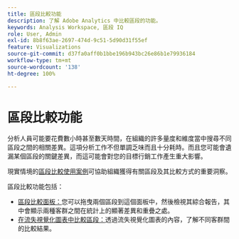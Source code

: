 ```yaml
---
title: 區段比較功能
description: 了解 Adobe Analytics 中比較區段的功能。
keywords: Analysis Workspace, 區段 IQ
role: User, Admin
exl-id: 8b8f63ae-2697-474d-9c51-5d90d31f55ef
feature: Visualizations
source-git-commit: d37fa0aff0b1bbe196b943bc26e86b1e79936184
workflow-type: tm+mt
source-wordcount: '138'
ht-degree: 100%

---
```


# 區段比較功能

分析人員可能要花費數小時甚至數天時間，在組織的許多量度和維度當中搜尋不同區段之間的相關差異。這項分析工作不但單調乏味而且十分耗時。而且您可能會遺漏某個區段的關鍵差異，而這可能會對您的目標行銷工作產生重大影響。

現實情境的[區段比較使用案例](c-panels/c-segment-comparison/segment-compare-use-cases.md)可協助組織獲得有關區段及其比較方式的重要洞察。

區段比較功能包括：

* [區段比較面板：](c-panels/c-segment-comparison/segment-comparison.md)您可以拖曳兩個區段到這個面板中，然後檢視其綜合報告，其中會顯示兩種客群之間在統計上的顯著差異和重疊之處。
* [在流失視覺化圖表中比較區段：](visualizations/fallout/compare-segments-fallout.md)透過流失視覺化圖表的內容，了解不同客群間的比較結果。
